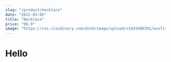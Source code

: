 ```yaml
---
slug: "/product/necklace"
date: "2022-03-05"
title: "Necklace"
price: "99.9"
image: "https://res.cloudinary.com/dnrm/image/upload/v1643496391/avxfztqz275cisbdfwsy.jpg"
---
```


# Hello